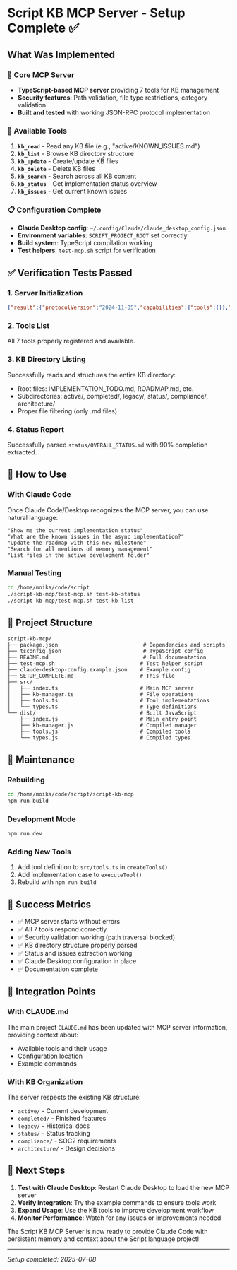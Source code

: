 # Script KB MCP Server - Setup Complete ✅

## What Was Implemented

### 🎯 Core MCP Server
- **TypeScript-based MCP server** providing 7 tools for KB management
- **Security features**: Path validation, file type restrictions, category validation
- **Built and tested** with working JSON-RPC protocol implementation

### 🔧 Available Tools
1. **`kb_read`** - Read any KB file (e.g., "active/KNOWN_ISSUES.md")
2. **`kb_list`** - Browse KB directory structure
3. **`kb_update`** - Create/update KB files
4. **`kb_delete`** - Delete KB files
5. **`kb_search`** - Search across all KB content
6. **`kb_status`** - Get implementation status overview
7. **`kb_issues`** - Get current known issues

### 📋 Configuration Complete
- **Claude Desktop config**: `~/.config/Claude/claude_desktop_config.json`
- **Environment variables**: `SCRIPT_PROJECT_ROOT` set correctly
- **Build system**: TypeScript compilation working
- **Test helpers**: `test-mcp.sh` script for verification

## ✅ Verification Tests Passed

### 1. Server Initialization
```json
{"result":{"protocolVersion":"2024-11-05","capabilities":{"tools":{}},"serverInfo":{"name":"script-kb-mcp","version":"0.1.0"}}}
```

### 2. Tools List
All 7 tools properly registered and available.

### 3. KB Directory Listing
Successfully reads and structures the entire KB directory:
- Root files: IMPLEMENTATION_TODO.md, ROADMAP.md, etc.
- Subdirectories: active/, completed/, legacy/, status/, compliance/, architecture/
- Proper file filtering (only .md files)

### 4. Status Report
Successfully parsed `status/OVERALL_STATUS.md` with 90% completion extracted.

## 🚀 How to Use

### With Claude Code
Once Claude Code/Desktop recognizes the MCP server, you can use natural language:

```
"Show me the current implementation status"
"What are the known issues in the async implementation?"
"Update the roadmap with this new milestone"
"Search for all mentions of memory management"
"List files in the active development folder"
```

### Manual Testing
```bash
cd /home/moika/code/script
./script-kb-mcp/test-mcp.sh test-kb-status
./script-kb-mcp/test-mcp.sh test-kb-list
```

## 📁 Project Structure

```
script-kb-mcp/
├── package.json                           # Dependencies and scripts
├── tsconfig.json                          # TypeScript config
├── README.md                              # Full documentation
├── test-mcp.sh                           # Test helper script
├── claude-desktop-config.example.json    # Example config
├── SETUP_COMPLETE.md                     # This file
├── src/
│   ├── index.ts                          # Main MCP server
│   ├── kb-manager.ts                     # File operations
│   ├── tools.ts                          # Tool implementations
│   └── types.ts                          # Type definitions
└── dist/                                 # Built JavaScript
    ├── index.js                          # Main entry point
    ├── kb-manager.js                     # Compiled manager
    ├── tools.js                          # Compiled tools
    └── types.js                          # Compiled types
```

## 🔧 Maintenance

### Rebuilding
```bash
cd /home/moika/code/script/script-kb-mcp
npm run build
```

### Development Mode
```bash
npm run dev
```

### Adding New Tools
1. Add tool definition to `src/tools.ts` in `createTools()`
2. Add implementation case to `executeTool()`
3. Rebuild with `npm run build`

## 🎉 Success Metrics

- ✅ MCP server starts without errors
- ✅ All 7 tools respond correctly
- ✅ Security validation working (path traversal blocked)
- ✅ KB directory structure properly parsed
- ✅ Status and issues extraction working
- ✅ Claude Desktop configuration in place
- ✅ Documentation complete

## 🔗 Integration Points

### With CLAUDE.md
The main project `CLAUDE.md` has been updated with MCP server information, providing context about:
- Available tools and their usage
- Configuration location
- Example commands

### With KB Organization
The server respects the existing KB structure:
- `active/` - Current development
- `completed/` - Finished features  
- `legacy/` - Historical docs
- `status/` - Status tracking
- `compliance/` - SOC2 requirements
- `architecture/` - Design decisions

## 🎯 Next Steps

1. **Test with Claude Desktop**: Restart Claude Desktop to load the new MCP server
2. **Verify Integration**: Try the example commands to ensure tools work
3. **Expand Usage**: Use the KB tools to improve development workflow
4. **Monitor Performance**: Watch for any issues or improvements needed

The Script KB MCP Server is now ready to provide Claude Code with persistent memory and context about the Script language project!

---
*Setup completed: 2025-07-08*